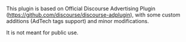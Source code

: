 This plugin is based on Official Discourse Advertising Plugin (https://github.com/discourse/discourse-adplugin), with some custom additions (AdTech tags support) and minor modifications.

It is not meant for public use.